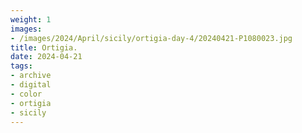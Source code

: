```yaml
---
weight: 1
images:
- /images/2024/April/sicily/ortigia-day-4/20240421-P1080023.jpg
title: Ortigia.
date: 2024-04-21
tags:
- archive
- digital
- color
- ortigia
- sicily
---
```


